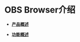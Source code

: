 # OBS Browser介绍<a name="zh-cn_topic_0086375543"></a>

-   **[产品概述](产品概述.md)**  

-   **[功能概述](功能概述.md)**  


